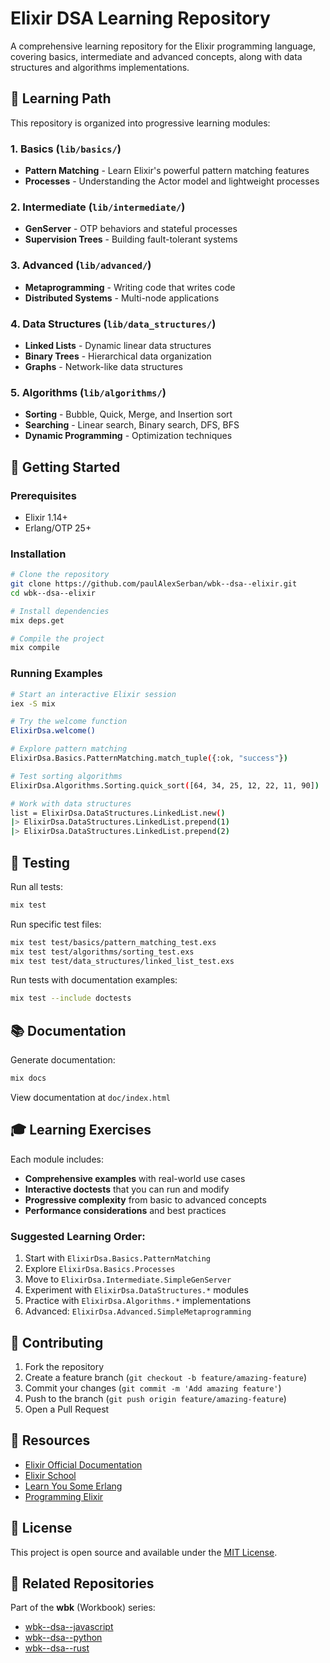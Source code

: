 # Elixir DSA Learning Repository

A comprehensive learning repository for the Elixir programming language, covering basics, intermediate and advanced concepts, along with data structures and algorithms implementations.

## 🎯 Learning Path

This repository is organized into progressive learning modules:

### 1. **Basics** (`lib/basics/`)
- **Pattern Matching** - Learn Elixir's powerful pattern matching features
- **Processes** - Understanding the Actor model and lightweight processes

### 2. **Intermediate** (`lib/intermediate/`)
- **GenServer** - OTP behaviors and stateful processes
- **Supervision Trees** - Building fault-tolerant systems

### 3. **Advanced** (`lib/advanced/`)
- **Metaprogramming** - Writing code that writes code
- **Distributed Systems** - Multi-node applications

### 4. **Data Structures** (`lib/data_structures/`)
- **Linked Lists** - Dynamic linear data structures
- **Binary Trees** - Hierarchical data organization
- **Graphs** - Network-like data structures

### 5. **Algorithms** (`lib/algorithms/`)
- **Sorting** - Bubble, Quick, Merge, and Insertion sort
- **Searching** - Linear search, Binary search, DFS, BFS
- **Dynamic Programming** - Optimization techniques

## 🚀 Getting Started

### Prerequisites
- Elixir 1.14+ 
- Erlang/OTP 25+

### Installation
```bash
# Clone the repository
git clone https://github.com/paulAlexSerban/wbk--dsa--elixir.git
cd wbk--dsa--elixir

# Install dependencies
mix deps.get

# Compile the project
mix compile
```

### Running Examples
```bash
# Start an interactive Elixir session
iex -S mix

# Try the welcome function
ElixirDsa.welcome()

# Explore pattern matching
ElixirDsa.Basics.PatternMatching.match_tuple({:ok, "success"})

# Test sorting algorithms
ElixirDsa.Algorithms.Sorting.quick_sort([64, 34, 25, 12, 22, 11, 90])

# Work with data structures
list = ElixirDsa.DataStructures.LinkedList.new()
|> ElixirDsa.DataStructures.LinkedList.prepend(1)
|> ElixirDsa.DataStructures.LinkedList.prepend(2)
```

## 🧪 Testing

Run all tests:
```bash
mix test
```

Run specific test files:
```bash
mix test test/basics/pattern_matching_test.exs
mix test test/algorithms/sorting_test.exs
mix test test/data_structures/linked_list_test.exs
```

Run tests with documentation examples:
```bash
mix test --include doctests
```

## 📚 Documentation

Generate documentation:
```bash
mix docs
```

View documentation at `doc/index.html`

## 🎓 Learning Exercises

Each module includes:
- **Comprehensive examples** with real-world use cases
- **Interactive doctests** that you can run and modify
- **Progressive complexity** from basic to advanced concepts
- **Performance considerations** and best practices

### Suggested Learning Order:
1. Start with `ElixirDsa.Basics.PatternMatching`
2. Explore `ElixirDsa.Basics.Processes`
3. Move to `ElixirDsa.Intermediate.SimpleGenServer`
4. Experiment with `ElixirDsa.DataStructures.*` modules
5. Practice with `ElixirDsa.Algorithms.*` implementations
6. Advanced: `ElixirDsa.Advanced.SimpleMetaprogramming`

## 🤝 Contributing

1. Fork the repository
2. Create a feature branch (`git checkout -b feature/amazing-feature`)
3. Commit your changes (`git commit -m 'Add amazing feature'`)
4. Push to the branch (`git push origin feature/amazing-feature`)
5. Open a Pull Request

## 📖 Resources

- [Elixir Official Documentation](https://elixir-lang.org/docs.html)
- [Elixir School](https://elixirschool.com/)
- [Learn You Some Erlang](https://learnyousomeerlang.com/)
- [Programming Elixir](https://pragprog.com/titles/elixir16/programming-elixir-1-6/)

## 📄 License

This project is open source and available under the [MIT License](LICENSE).

## 🔗 Related Repositories

Part of the **wbk** (Workbook) series:
- [wbk--dsa--javascript](https://github.com/paulAlexSerban/wbk--dsa--javascript)
- [wbk--dsa--python](https://github.com/paulAlexSerban/wbk--dsa--python)
- [wbk--dsa--rust](https://github.com/paulAlexSerban/wbk--dsa--rust)